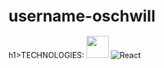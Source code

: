 # username-oschwill

h1>TECHNOLOGIES:</h1>
<img src="https://static-00.iconduck.com/assets.00/javascript-js-icon-2048x2048-nyxvtvk0.png" width="40" height="40" />
![React](https://img.shields.io/badge/-React-61DAFB?logo=react&logoColor=white&style=flat)
